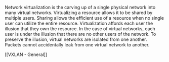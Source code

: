 Network virtualization is the carving up of a single physical network into many virtual networks. Virtualizing a resource allows it to be shared by multiple users. Sharing allows the efficient use of a resource when no single user can utilize the entire resource. Virtualization affords each user the illusion that they own the resource. In the case of virtual networks, each user is under the illusion that there are no other users of the network. To preserve the illusion, virtual networks are isolated from one another. Packets cannot accidentally leak from one virtual network to another.

[[VXLAN - General]]